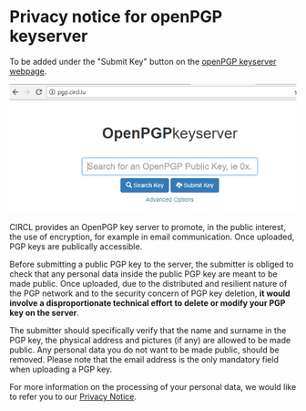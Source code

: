 
# Privacy notice for openPGP keyserver

To be added under the "Submit Key" button on the [openPGP keyserver webpage](https://pgp.circl.lu).

![openpgpkeyserver](./images/openpgpkeyserver.png)

CIRCL provides an OpenPGP key server to promote, in the public interest, the use of encryption, for example in email communication. Once uploaded, PGP keys are publically accessible.

Before submitting a public PGP key to the server, the submitter is obliged to check that any personal data inside the public PGP key are meant to be made public. Once uploaded, due to the distributed and resilient nature of the PGP network and to the security concern of PGP key deletion, **it would involve a disproportionate technical effort to delete or modify your PGP key on the server**.

The submitter should specifically verify that the name and surname in the PGP key, the physical address and pictures (if any) are allowed to be made public. Any personal data you do not want to be made public, should be removed. Please note that the email address is the only mandatory field when uploading a PGP key.

For more information on the processing of your personal data, we would like to refer you to our [Privacy Notice](https://www.circl.lu/).
